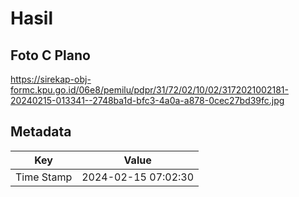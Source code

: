 # Hasil

## Foto C Plano

https://sirekap-obj-formc.kpu.go.id/06e8/pemilu/pdpr/31/72/02/10/02/3172021002181-20240215-013341--2748ba1d-bfc3-4a0a-a878-0cec27bd39fc.jpg


## Metadata

| Key        | Value               |
| ---------- | ------------------- |
| Time Stamp | 2024-02-15 07:02:30 |



